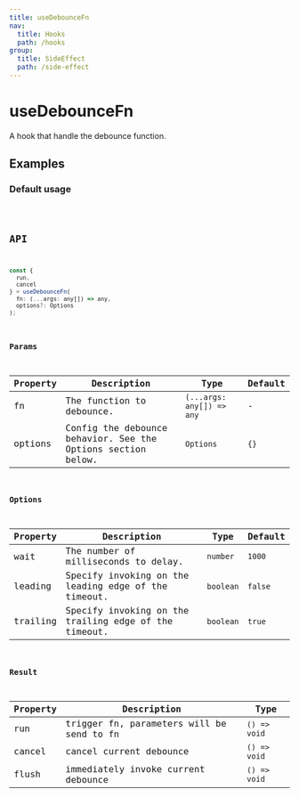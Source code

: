 ```yaml
---
title: useDebounceFn
nav:
  title: Hooks
  path: /hooks
group:
  title: SideEffect
  path: /side-effect
---
```


# useDebounceFn

A hook that handle the debounce function.

## Examples

### Default usage

<code src="./demo/demo1.tsx" />

## API

```javascript
const {
  run,
  cancel
} = useDebounceFn(
  fn: (...args: any[]) => any,
  options?: Options
);
```

### Params

| Property | Description                                                  | Type                      | Default |
|----------|--------------------------------------------------------------|---------------------------|---------|
| fn       | The function to debounce.                                    | `(...args: any[]) => any` | -       |
| options  | Config the debounce behavior. See the Options section below. | `Options`                 | `{}`    |

### Options

| Property | Description                                           | Type      | Default |
|----------|-------------------------------------------------------|-----------|---------|
| wait     | The number of milliseconds to delay.                  | `number`  | `1000`  |
| leading  | Specify invoking on the leading edge of the timeout.  | `boolean` | `false` |
| trailing | Specify invoking on the trailing edge of the timeout. | `boolean` | `true`  |

### Result

| Property | Description                               | Type         |
|----------|-------------------------------------------|--------------|
| run      | trigger fn, parameters will be send to fn | `() => void` |
| cancel   | cancel current debounce                   | `() => void` |
| flush    | immediately invoke current debounce       | `() => void` |
